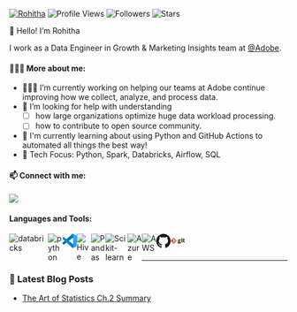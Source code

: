 [![Rohitha](https://img.shields.io/badge/Rohitha-<COLOR>.svg)](https://shields.io/)  ![Profile Views](https://komarev.com/ghpvc/?username=YRohitha&color=green) ![Followers](https://img.shields.io/github/followers/YRohitha)  ![Stars](https://img.shields.io/github/stars/YRohitha/YRohitha) 

:wave: Hello! I’m Rohitha 


I work as a Data Engineer in Growth & Marketing Insights team at [@Adobe](https://github.com/adobe).


#### 👩🏻‍💻 More about me:
- 🧚🏼‍♂️ I’m currently working on helping our teams at Adobe continue improving how we collect, analyze, and process data.
- 🤖 I’m looking for help with understanding 
  - [ ] how large organizations optimize huge data workload processing.
  - [ ] how to contribute to open source community.
- 🌱 I'm currently learning about using Python and GitHub Actions to automated all things the best way! 
- 🎯 Tech Focus: Python, Spark, Databricks, Airflow, SQL


#### 📫 Connect with me:

[<img align="left"  width="22px" src="https://cdn.jsdelivr.net/npm/simple-icons@3.4.0/icons/linkedin.svg" />](https://www.linkedin.com/in/rohitha-yarlagadda-9b43721a7/)

<br />

#### Languages and Tools:

<img align="left" alt="databricks" width="70px" src="https://cdn.icon-icons.com/icons2/2699/PNG/512/databricks_logo_icon_169299.png"/>
<img align="left" alt="python" width="26px" src="https://cdn3.iconfinder.com/data/icons/logos-and-brands-adobe/512/267_Python-512.png" />

<img align="left" alt="visual studio code" width="26px" src="https://raw.githubusercontent.com/github/explore/80688e429a7d4ef2fca1e82350fe8e3517d3494d/topics/visual-studio-code/visual-studio-code.png" />

<img align="left" alt="Hive" width="26px" src="https://upload.wikimedia.org/wikipedia/commons/thumb/b/bb/Apache_Hive_logo.svg/1138px-Apache_Hive_logo.svg.png" />

<img align="left" alt="Pandas" width="26px" src="https://cdn.jsdelivr.net/npm/simple-icons@3.4.0/icons/pandas.svg" />

[<img align="left" alt="Scikit-learn" width="40px" src="https://upload.wikimedia.org/wikipedia/commons/0/05/Scikit_learn_logo_small.svg" />](https://scikit-learn.org/stable/)

<img align="left" alt="Azure" width="26px" src="https://www.parkmycloud.com/wp-content/uploads/2018/02/Azure_.png" />

<img align="left" alt="AWS" width="26px" src="https://cdn.jsdelivr.net/npm/simple-icons@3.4.0/icons/amazonaws.svg" />

<img align="left" alt="GitHub" width="26px" src="https://raw.githubusercontent.com/github/explore/78df643247d429f6cc873026c0622819ad797942/topics/github/github.png" />

<img align="left" alt="Git" width="26px" src="https://raw.githubusercontent.com/github/explore/80688e429a7d4ef2fca1e82350fe8e3517d3494d/topics/git/git.png" />

<br />
<br />


---

### 📕 Latest Blog Posts

<!--- BLOG-POST-LIST:START --->
* [The Art of Statistics Ch.2 Summary](https://medium.com/@yrohitha996/the-art-of-statistics-ch-2-summary-adba3612d7a2) 

<!--- BLOG-POST-LIST:END --->

